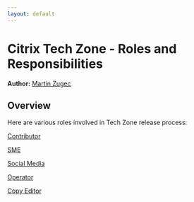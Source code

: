 ```yaml
---
layout: default
---
```

# Citrix Tech Zone - Roles and Responsibilities

**Author:** [Martin Zugec](https://twitter.com/martinzugec)

## Overview

Here are various roles involved in Tech Zone release process:

[Contributor](https://citrix.github.io/tech-marketing/projects/tech-zone/role-contributor.html)

[SME](https://citrix.github.io/tech-marketing/projects/tech-zone/role-sme.html)

[Social Media](https://citrix.github.io/tech-marketing/projects/tech-zone/role-social-media.html)

[Operator](https://citrix.github.io/tech-marketing/projects/tech-zone/role-operator.html)

[Copy Editor](https://citrix.github.io/tech-marketing/projects/tech-zone/role-copy-editor.html)
